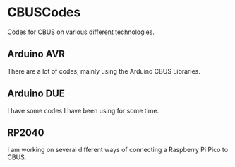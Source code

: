# CBUSCodes

Codes for CBUS on various different technologies.

## Arduino AVR

There are a lot of codes, mainly using the Arduino CBUS Libraries.

## Arduino DUE

I have some codes I have been using for some time.

## RP2040

I am working on several different ways of connecting a Raspberry Pi Pico to CBUS.



